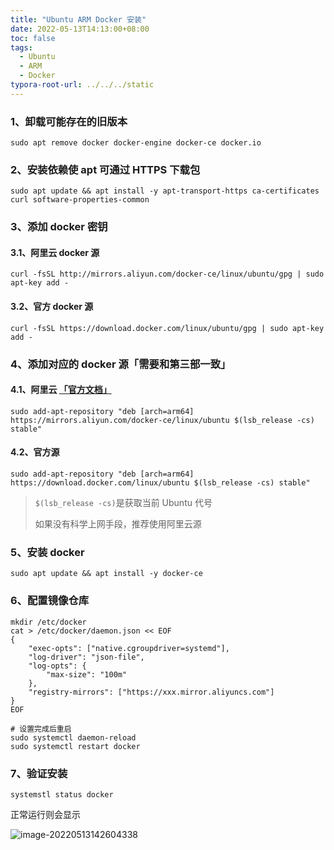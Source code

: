 ```yaml
---
title: "Ubuntu ARM Docker 安装"
date: 2022-05-13T14:13:00+08:00
toc: false
tags: 
  - Ubuntu
  - ARM
  - Docker
typora-root-url: ../../../static
---
```


### 1、卸载可能存在的旧版本

```shell
sudo apt remove docker docker-engine docker-ce docker.io
```

### 2、安装依赖使 apt 可通过 HTTPS 下载包

```shell
sudo apt update && apt install -y apt-transport-https ca-certificates curl software-properties-common
```

### 3、添加 docker 密钥

#### 3.1、阿里云 docker 源

```shell
curl -fsSL http://mirrors.aliyun.com/docker-ce/linux/ubuntu/gpg | sudo apt-key add -
```

#### 3.2、官方 docker 源

```shell
curl -fsSL https://download.docker.com/linux/ubuntu/gpg | sudo apt-key add -
```

### 4、添加对应的 docker 源「需要和第三部一致」

#### 4.1、阿里云 [「官方文档」](https://developer.aliyun.com/mirror/docker-ce)

```shell
sudo add-apt-repository "deb [arch=arm64] https://mirrors.aliyun.com/docker-ce/linux/ubuntu $(lsb_release -cs) stable"
```

#### 4.2、官方源

```shell
sudo add-apt-repository "deb [arch=arm64] https://download.docker.com/linux/ubuntu $(lsb_release -cs) stable"
```

> `$(lsb_release -cs)`是获取当前 Ubuntu 代号
>
> 如果没有科学上网手段，推荐使用阿里云源

### 5、安装 docker

```shell
sudo apt update && apt install -y docker-ce
```

### 6、配置镜像仓库

```shell
mkdir /etc/docker
cat > /etc/docker/daemon.json << EOF
{
	"exec-opts": ["native.cgroupdriver=systemd"],
	"log-driver": "json-file",
	"log-opts": {
		"max-size": "100m"
	},
	"registry-mirrors": ["https://xxx.mirror.aliyuncs.com"]
}
EOF

# 设置完成后重启
sudo systemctl daemon-reload
sudo systemctl restart docker
```

### 7、验证安装

```shell
systemstl status docker
```

正常运行则会显示

![image-20220513142604338](/images/Ubuntu-ARM-Docker-安装/image-20220513142604338.png)